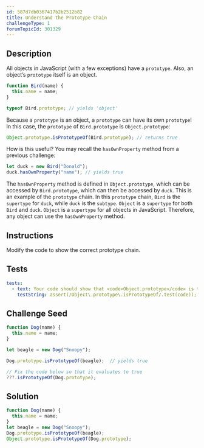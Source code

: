 ```yaml
---
id: 587d7db0367417b2b2512b82
title: Understand the Prototype Chain
challengeType: 1
forumTopicId: 301329
---
```


## Description

<section id='description'>

All objects in JavaScript (with a few exceptions) have a `prototype`. Also, an object’s `prototype` itself is an object.

```js
function Bird(name) {
  this.name = name;
}

typeof Bird.prototype; // yields 'object'
```

Because a `prototype` is an object, a `prototype` can have its own `prototype`! In this case, the `prototype` of `Bird.prototype` is `Object.prototype`:

```js
Object.prototype.isPrototypeOf(Bird.prototype); // returns true
```

How is this useful? You may recall the `hasOwnProperty` method from a previous challenge:

```js
let duck = new Bird("Donald");
duck.hasOwnProperty("name"); // yields true
```

The `hasOwnProperty` method is defined in `Object.prototype`, which can be accessed by `Bird.prototype`, which can then be accessed by `duck`. This is an example of the `prototype` chain. In this `prototype` chain, `Bird` is the `supertype` for `duck`, while `duck` is the `subtype`. `Object` is a `supertype` for both `Bird` and `duck`. `Object` is a `supertype` for all objects in JavaScript. Therefore, any object can use the `hasOwnProperty` method.

</section>

## Instructions

<section id='instructions'>

Modify the code to show the correct prototype chain.

</section>

## Tests

<section id='tests'>

```yml
tests:
  - text: Your code should show that <code>Object.prototype</code> is the prototype of <code>Dog.prototype</code>
    testString: assert(/Object\.prototype\.isPrototypeOf/.test(code));

```

</section>

## Challenge Seed

<section id='challengeSeed'>

<div id='js-seed'>

```js
function Dog(name) {
  this.name = name;
}

let beagle = new Dog("Snoopy");

Dog.prototype.isPrototypeOf(beagle);  // yields true

// Fix the code below so that it evaluates to true
???.isPrototypeOf(Dog.prototype);

```

</div>

</section>

## Solution

<section id='solution'>

```js
function Dog(name) {
  this.name = name;
}
let beagle = new Dog("Snoopy");
Dog.prototype.isPrototypeOf(beagle);
Object.prototype.isPrototypeOf(Dog.prototype);
```

</section>
